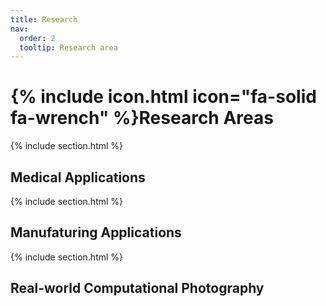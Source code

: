```yaml
---
title: Research
nav:
  order: 2
  tooltip: Research area
---
```


# {% include icon.html icon="fa-solid fa-wrench" %}Research Areas

{% include section.html %}

## Medical Applications

{% include section.html %}

## Manufaturing Applications

{% include section.html %}

## Real-world Computational Photography
